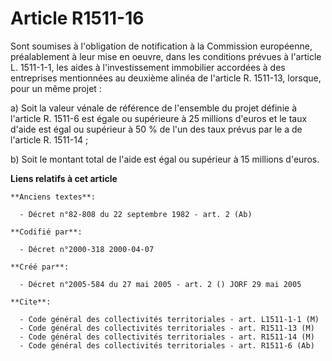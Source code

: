 # Article R1511-16

Sont soumises à l'obligation de notification à la Commission européenne, préalablement à leur mise en oeuvre, dans les
conditions prévues à l'article L. 1511-1-1, les aides à l'investissement immobilier accordées à des entreprises mentionnées
au deuxième alinéa de l'article R. 1511-13, lorsque, pour un même projet :

a) Soit la valeur vénale de référence de l'ensemble du projet définie à l'article R. 1511-6 est égale ou supérieure à 25
millions d'euros et le taux d'aide est égal ou supérieur à 50 % de l'un des taux prévus par le a de l'article R. 1511-14 ;

b) Soit le montant total de l'aide est égal ou supérieur à 15 millions d'euros.

**Liens relatifs à cet article**

	**Anciens textes**:

	  - Décret n°82-808 du 22 septembre 1982 - art. 2 (Ab)

	**Codifié par**:

	  - Décret n°2000-318 2000-04-07

	**Créé par**:

	  - Décret n°2005-584 du 27 mai 2005 - art. 2 () JORF 29 mai 2005

	**Cite**:

	  - Code général des collectivités territoriales - art. L1511-1-1 (M)
	  - Code général des collectivités territoriales - art. R1511-13 (M)
	  - Code général des collectivités territoriales - art. R1511-14 (M)
	  - Code général des collectivités territoriales - art. R1511-6 (Ab)
